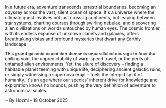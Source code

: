 
In a future era, adventure transcends terrestrial boundaries, becoming an odyssey across the vast, silent ocean of space. It's a universe where the ultimate quest involves not just crossing continents, but leaping between star systems, charting courses through swirling nebulae, and discovering alien civilizations on worlds untouched by human eyes. The cosmic frontier, with its endless expanse of unknown planets and galaxies, offers breathtaking vistas and profound mysteries that dwarf any Earthly landscape.

This grand galactic expedition demands unparalleled courage to face the chilling void, the unpredictability of warp-speed travel, or the perils of untamed alien environments. Yet, the allure of discovery – finding a habitable planet teeming with unique life, deciphering ancient galactic ruins, or simply witnessing a supernova erupt – fuels the intrepid spirit of humanity. It's an age where our species' inherent drive for knowledge and exploration knows no bounds, pushing the very definition of adventure to astronomical scales.

~ By Hozmi - 18 October 2025
